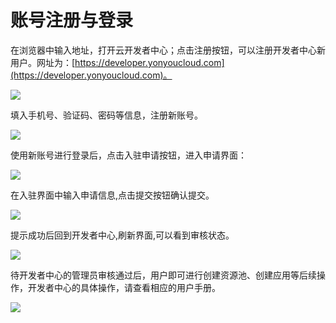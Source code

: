 # 账号注册与登录

  在浏览器中输入地址，打开云开发者中心；点击注册按钮，可以注册开发者中心新用户。网址为：[https://developer.yonyoucloud.com](https://developer.yonyoucloud.com)。

![](./img/05.png)

填入手机号、验证码、密码等信息，注册新账号。

![](./img/06.png)


使用新账号进行登录后，点击入驻申请按钮，进入申请界面：

![](./img/01.png)

在入驻界面中输入申请信息,点击提交按钮确认提交。

![](./img/02.png)

提示成功后回到开发者中心,刷新界面,可以看到审核状态。

![](./img/03.png)

待开发者中心的管理员审核通过后，用户即可进行创建资源池、创建应用等后续操作，开发者中心的具体操作，请查看相应的用户手册。

![](./img/04.png)
